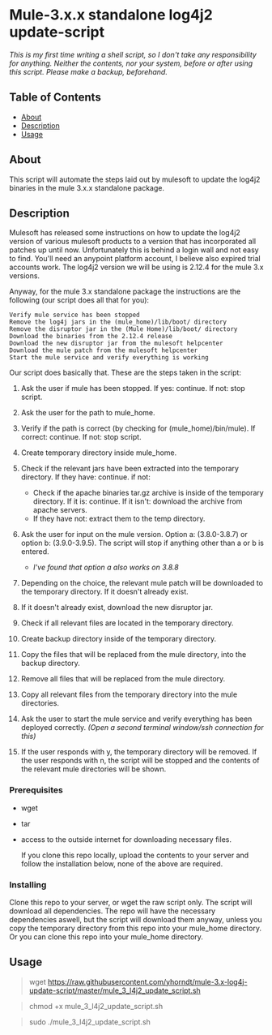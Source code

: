 # Mule-3.x.x standalone log4j2 update-script

*This is my first time writing a shell script, so I don't take any responsibility for anything. Neither the contents, nor your system, before or after using this script.
Please make a backup, beforehand.*

## Table of Contents

- [About](#about)
- [Description](#desc)
- [Usage](#usage)

## About <a name = "about"></a>

This script will automate the steps laid out by mulesoft to update the log4j2 binaries in the mule 3.x.x standalone package.


## Description <a name = "desc"></a>

Mulesoft has released some instructions on how to update the log4j2 version of various mulesoft products to a version that has incorporated all patches up until now. Unfortunately this is behind a login wall and not easy to find. You'll need an anypoint platform account, I believe also expired trial accounts work. The log4j2 version we will be using is 2.12.4 for the mule 3.x versions.

Anyway, for the mule 3.x standalone package the instructions are the following (our script does all that for you):

    Verify mule service has been stopped
    Remove the log4j jars in the (mule_home)/lib/boot/ directory
    Remove the disruptor jar in the (Mule Home)/lib/boot/ directory
    Download the binaries from the 2.12.4 release
    Download the new disruptor jar from the mulesoft helpcenter
    Download the mule patch from the mulesoft helpcenter
    Start the mule service and verify everything is working

Our script does basically that. These are the steps taken in the script:

1. Ask the user if mule has been stopped. If yes: continue. If not: stop script.
2. Ask the user for the path to mule_home.
3. Verify if the path is correct (by checking for (mule_home)/bin/mule). If correct: continue. If not: stop script.
4. Create temporary directory inside mule_home.
5. Check if the relevant jars have been extracted into the temporary directory. If they have: continue. if not:
   - Check if the apache binaries tar.gz archive is inside of the temporary directory. If it is: continue. If it isn't: download the archive from apache servers.
   - If they have not: extract them to the temp directory.

7. Ask the user for input on the mule version. Option a: (3.8.0-3.8.7) or option b: (3.9.0-3.9.5). The script will stop if anything other than a or b is entered.
   - *I've found that option a also works on 3.8.8*
8. Depending on the choice, the relevant mule patch will be downloaded to the temporary directory. If it doesn't already exist.
9. If it doesn't already exist, download the new disruptor jar.
10. Check if all relevant files are located in the temporary directory.
11. Create backup directory inside of the temporary directory.
12. Copy the files that will be replaced from the mule directory, into the backup directory.
13. Remove all files that will be replaced from the mule directory.
14. Copy all relevant files from the temporary directory into the mule directories.
15. Ask the user to start the mule service and verify everything has been deployed correctly. 
*(Open a second terminal window/ssh connection for this)*
16. If the user responds with y, the temporary directory will be removed. If the user responds with n, the script will be stopped and the contents of the relevant mule directories will be shown.

### Prerequisites

- wget
- tar
- access to the outside internet for downloading necessary files.

  If you clone this repo locally, upload the contents to your server and follow the installation below, none of the above are required.

### Installing

Clone this repo to your server, or wget the raw script only. The script will download all dependencies.
The repo will have the necessary dependencies aswell, but the script will download them anyway, unless you copy the temporary directory from this repo into your mule_home directory. Or you can clone this repo into your mule_home directory.

## Usage <a name = "usage"></a>
>wget https://raw.githubusercontent.com/yhorndt/mule-3.x-log4j-update-script/master/mule_3_l4j2_update_script.sh

>chmod +x mule_3_l4j2_update_script.sh

>sudo ./mule_3_l4j2_update_script.sh
